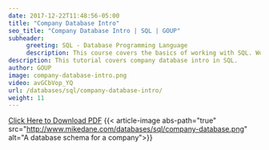 ```yaml
---
date: 2017-12-22T11:48:56-05:00
title: "Company Database Intro"
seo_title: "Company Database Intro | SQL | GOUP"
subheader:
     greeting: SQL - Database Programming Language
     description: This course covers the basics of working with SQL. Work your way through the videos/articles and I'll teach you everything you need to know to interact with database management systems and create powerful relational databases!
description: This tutorial covers company database intro in SQL.
author: GOUP
image: company-database-intro.png
video: avGCbVop_YQ
url: /databases/sql/company-database-intro/
weight: 11
---
```


[Click Here to Download PDF](http://www.mikedane.com/databases/sql/company-database.pdf)
{{< article-image abs-path="true" src="http://www.mikedane.com/databases/sql/company-database.png" alt="A database schema for a company">}}

